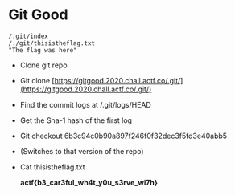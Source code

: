 # Git Good

```text
/.git/index
/./git/thisistheflag.txt
"The flag was here"
```

* Clone git repo
* Git clone [https://gitgood.2020.chall.actf.co/.git/](https://gitgood.2020.chall.actf.co/.git/)
* Find the commit logs at /.git/logs/HEAD
* Get the Sha-1 hash of the first log
* Git checkout 6b3c94c0b90a897f246f0f32dec3f5fd3e40abb5
* \(Switches to that version of the repo\)
* Cat thisistheflag.txt

  **actf{b3\_car3ful\_wh4t\_y0u\_s3rve\_wi7h}**

